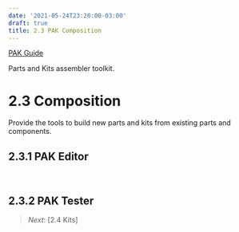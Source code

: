 ```yaml
---
date: '2021-05-24T23:20:00-03:00'
draft: true
title: 2.3 PAK Composition
---
```


[PAK Guide](0-PAK-index.md)

Parts and Kits assembler toolkit.

# 2.3 Composition

Provide the tools to build new parts and kits from existing parts and components.

## 2.3.1 PAK Editor

 

## 2.3.2 PAK Tester





> *Next*: [2.4 Kits]
